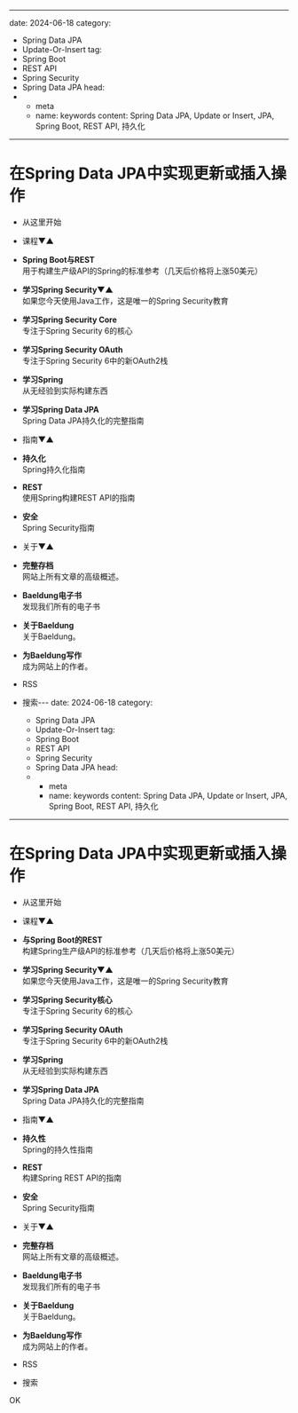---
date: 2024-06-18
category:
  - Spring Data JPA
  - Update-Or-Insert
tag:
  - Spring Boot
  - REST API
  - Spring Security
  - Spring Data JPA
head:
  - - meta
    - name: keywords
      content: Spring Data JPA, Update or Insert, JPA, Spring Boot, REST API, 持久化
------
# 在Spring Data JPA中实现更新或插入操作

- 从这里开始
- 课程▼▲

- **Spring Boot与REST**\
  用于构建生产级API的Spring的标准参考（几天后价格将上涨50美元）
- **学习Spring Security▼▲**\
  如果您今天使用Java工作，这是唯一的Spring Security教育
- **学习Spring Security Core**\
  专注于Spring Security 6的核心
- **学习Spring Security OAuth**\
  专注于Spring Security 6中的新OAuth2栈
- **学习Spring**\
  从无经验到实际构建东西
- **学习Spring Data JPA**\
  Spring Data JPA持久化的完整指南

- 指南▼▲

- **持久化**\
  Spring持久化指南
- **REST**\
  使用Spring构建REST API的指南
- **安全**\
  Spring Security指南

- 关于▼▲

- **完整存档**\
  网站上所有文章的高级概述。
- **Baeldung电子书**\
  发现我们所有的电子书
- **关于Baeldung**\
  关于Baeldung。
- **为Baeldung写作**\
  成为网站上的作者。

- RSS
- 搜索---
date: 2024-06-18
category:
  - Spring Data JPA
  - Update-Or-Insert
tag:
  - Spring Boot
  - REST API
  - Spring Security
  - Spring Data JPA
head:
  - - meta
    - name: keywords
      content: Spring Data JPA, Update or Insert, JPA, Spring Boot, REST API, 持久化
------
# 在Spring Data JPA中实现更新或插入操作

- 从这里开始
- 课程▼▲

- **与Spring Boot的REST**\
  构建Spring生产级API的标准参考（几天后价格将上涨50美元）
- **学习Spring Security▼▲**\
  如果您今天使用Java工作，这是唯一的Spring Security教育
- **学习Spring Security核心**\
  专注于Spring Security 6的核心
- **学习Spring Security OAuth**\
  专注于Spring Security 6中的新OAuth2栈
- **学习Spring**\
  从无经验到实际构建东西
- **学习Spring Data JPA**\
  Spring Data JPA持久化的完整指南

- 指南▼▲

- **持久性**\
  Spring的持久性指南
- **REST**\
  构建Spring REST API的指南
- **安全**\
  Spring Security指南

- 关于▼▲

- **完整存档**\
  网站上所有文章的高级概述。
- **Baeldung电子书**\
  发现我们所有的电子书
- **关于Baeldung**\
  关于Baeldung。
- **为Baeldung写作**\
  成为网站上的作者。

- RSS
- 搜索

OK